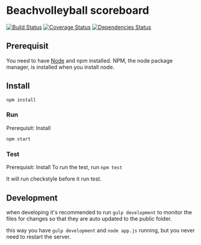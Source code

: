 # Beachvolleyball scoreboard

[![Build Status](https://travis-ci.org/SindreSvendby/beachvollleyball-scoreboard.svg?branch=master)](https://travis-ci.org/SindreSvendby/beachvollleyball-scoreboard)
[![Coverage Status](https://img.shields.io/coveralls/SindreSvendby/beachvollleyball-scoreboard.svg)](https://coveralls.io/r/SindreSvendby/beachvollleyball-scoreboard)
[![Dependencies Status](https://david-dm.org/SindreSvendby/beachvollleyball-scoreboard.svg?style=flat)](https://david-dm.org/SindreSvendby/beachvollleyball-scoreboard)
## Prerequisit

You need to have [Node](http://nodejs.org/) and npm installed.
NPM, the node package manager, is installed when you install node.

## Install

`npm install`


### Run
Prerequisit: Install

`npm start`


### Test
Prerequisit: Install
To run the test, run `npm test`

It will run checkstyle before it run test.


## Development

when developing it's recommended to run `gulp development` to monitor the files for changes so that they are auto updated
to the public folder.

this way you have `gulp development` and `node app.js` running, but you never need to restart the server.

